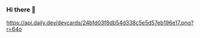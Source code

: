 ### Hi there 👋

<!--
**cheikh-ibra-yade/cheikh-ibra-yade** is a ✨ _special_ ✨ repository because its `README.md` (this file) appears on your GitHub profile.

Here are some ideas to get you started:

- 🔭 I’m currently working on ...
- 🌱 I’m currently learning ...
- 👯 I’m looking to collaborate on ...
- 🤔 I’m looking for help with ...
- 💬 Ask me about ...
- 📫 How to reach me: ...
- 😄 Pronouns: ...
- ⚡ Fun fact: ...
-->

https://api.daily.dev/devcards/24bfd03f8db54d338c5e5d57eb196e17.png?r=64o
